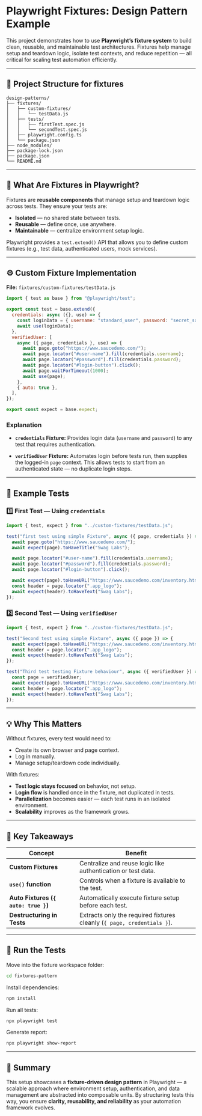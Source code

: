 # Playwright Fixtures: Design Pattern Example

This project demonstrates how to use **Playwright’s fixture system** to build clean, reusable, and maintainable test architectures. Fixtures help manage setup and teardown logic, isolate test contexts, and reduce repetition — all critical for scaling test automation efficiently.

---

## 📁 Project Structure for fixtures

```
design-patterns/
├── fixtures/
│   ├── custom-fixtures/
│   │   └── testData.js
│   ├── tests/
│   │   ├── firstTest.spec.js
│   │   └── secondTest.spec.js
│   ├── playwright.config.ts
│   └── package.json
├── node_modules/
├── package-lock.json
├── package.json
└── README.md
```

---

## 🧩 What Are Fixtures in Playwright?

Fixtures are **reusable components** that manage setup and teardown logic across tests.
They ensure your tests are:

- **Isolated** — no shared state between tests.
- **Reusable** — define once, use anywhere.
- **Maintainable** — centralize environment setup logic.

Playwright provides a `test.extend()` API that allows you to define custom fixtures (e.g., test data, authenticated users, mock services).

---

## ⚙️ Custom Fixture Implementation

**File:** `fixtures/custom-fixtures/testData.js`

```js
import { test as base } from "@playwright/test";

export const test = base.extend({
  credentials: async ({}, use) => {
    const loginData = { username: "standard_user", password: "secret_sauce" };
    await use(loginData);
  },
  verifiedUser: [
    async ({ page, credentials }, use) => {
      await page.goto("https://www.saucedemo.com/");
      await page.locator("#user-name").fill(credentials.username);
      await page.locator("#password").fill(credentials.password);
      await page.locator("#login-button").click();
      await page.waitForTimeout(1000);
      await use(page);
    },
    { auto: true },
  ],
});

export const expect = base.expect;
```

### Explanation

- **`credentials` Fixture:**
  Provides login data (`username` and `password`) to any test that requires authentication.

- **`verifiedUser` Fixture:**
  Automates login before tests run, then supplies the logged-in `page` context.
  This allows tests to start from an authenticated state — no duplicate login steps.

---

## 🧪 Example Tests

### 1️⃣ First Test — Using `credentials`

```js
import { test, expect } from "../custom-fixtures/testData.js";

test("first test using simple Fixture", async ({ page, credentials }) => {
  await page.goto("https://www.saucedemo.com/");
  await expect(page).toHaveTitle("Swag Labs");

  await page.locator("#user-name").fill(credentials.username);
  await page.locator("#password").fill(credentials.password);
  await page.locator("#login-button").click();

  await expect(page).toHaveURL("https://www.saucedemo.com/inventory.html");
  const header = page.locator(".app_logo");
  await expect(header).toHaveText("Swag Labs");
});
```

### 2️⃣ Second Test — Using `verifiedUser`

```js
import { test, expect } from "../custom-fixtures/testData.js";

test("Second test using simple Fixture", async ({ page }) => {
  await expect(page).toHaveURL("https://www.saucedemo.com/inventory.html");
  const header = page.locator(".app_logo");
  await expect(header).toHaveText("Swag Labs");
});

test("Third test testing Fixture behaviour", async ({ verifiedUser }) => {
  const page = verifiedUser;
  await expect(page).toHaveURL("https://www.saucedemo.com/inventory.html");
  const header = page.locator(".app_logo");
  await expect(header).toHaveText("Swag Labs");
});
```

---

## 💡 Why This Matters

Without fixtures, every test would need to:

- Create its own browser and page context.
- Log in manually.
- Manage setup/teardown code individually.

With fixtures:

- **Test logic stays focused** on behavior, not setup.
- **Login flow** is handled once in the fixture, not duplicated in tests.
- **Parallelization** becomes easier — each test runs in an isolated environment.
- **Scalability** improves as the framework grows.

---

## 🧠 Key Takeaways

| Concept                              | Benefit                                                                |
| ------------------------------------ | ---------------------------------------------------------------------- |
| **Custom Fixtures**                  | Centralize and reuse logic like authentication or test data.           |
| **`use()` function**                 | Controls when a fixture is available to the test.                      |
| **Auto Fixtures (`{ auto: true }`)** | Automatically execute fixture setup before each test.                  |
| **Destructuring in Tests**           | Extracts only the required fixtures cleanly (`{ page, credentials }`). |

---

## 🚀 Run the Tests

Move into the fixture workspace folder:

```bash
cd fixtures-pattern
```

Install dependencies:

```bash
npm install
```

Run all tests:

```bash
npx playwright test
```

Generate report:

```bash
npx playwright show-report
```

---

## 🧭 Summary

This setup showcases a **fixture-driven design pattern** in Playwright — a scalable approach where environment setup, authentication, and data management are abstracted into composable units.
By structuring tests this way, you ensure **clarity, reusability, and reliability** as your automation framework evolves.
